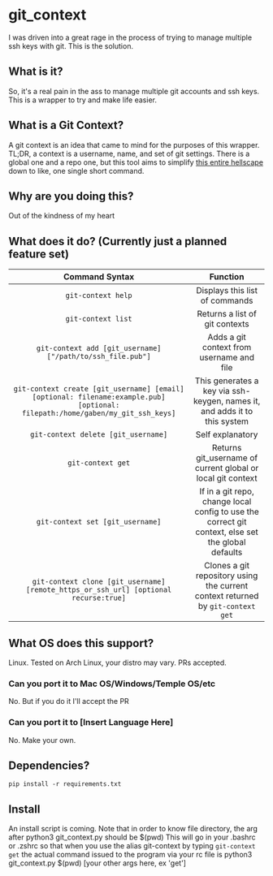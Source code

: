 # git_context

I was driven into a great rage in the process of trying to manage multiple ssh keys with git. This is the solution.

## What is it?

So, it's a real pain in the ass to manage multiple git accounts and ssh keys. This is a wrapper to try and make life easier.

## What is a Git Context?

A git context is an idea that came to mind for the purposes of this wrapper. TL;DR, a context is a username, name, and set of git settings. There is a global one and a repo one, but this tool aims to simplify [this entire hellscape](https://gist.github.com/oanhnn/80a89405ab9023894df7) down to like, one single short command.

## Why are you doing this?

Out of the kindness of my heart

## What does it do? (Currently just a planned feature set)

| Command Syntax | Function |
| :-: | :-: |
| `git-context help` | Displays this list of commands |
| `git-context list` | Returns a list of git contexts |
| `git-context add [git_username] ["/path/to/ssh_file.pub"]` | Adds a git context from username and file |
| `git-context create [git_username] [email] [optional: filename:example.pub] [optional: filepath:/home/gaben/my_git_ssh_keys]` | This generates a key via ssh-keygen, names it, and adds it to this system |
| `git-context delete [git_username]` | Self explanatory |
| `git-context get` | Returns git_username of current global or local git context |
| `git-context set [git_username]` | If in a git repo, change local config to use the correct git context, else set the global defaults |
| `git-context clone [git_username] [remote_https_or_ssh_url] [optional recurse:true]` | Clones a git repository using the current context returned by `git-context get` |

## What OS does this support?

Linux. Tested on Arch Linux, your distro may vary. PRs accepted.

### Can you port it to Mac OS/Windows/Temple OS/etc

No. But if you do it I'll accept the PR

### Can you port it to [Insert Language Here]

No. Make your own.

## Dependencies?

```pip install -r requirements.txt```

## Install

An install script is coming. Note that in order to know file directory, the arg after python3 git_context.py should be $(pwd)
This will go in your .bashrc or .zshrc so that when you use the alias git-context by typing `git-context get` the actual command issued to the program via your rc file is python3 git_context.py $(pwd) [your other args here, ex 'get']
